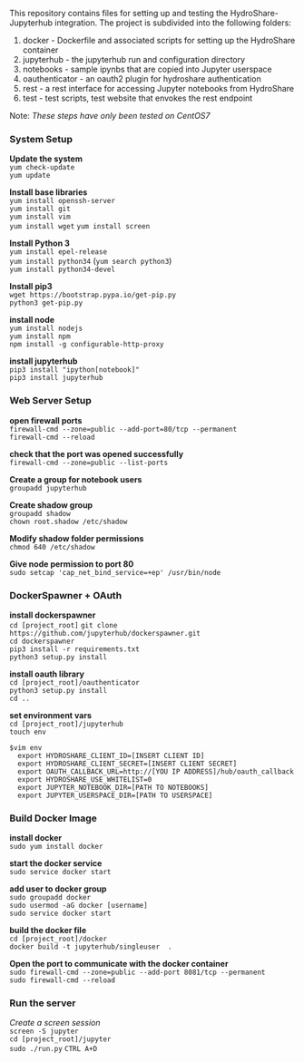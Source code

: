 
This repository contains files for setting up and testing the HydroShare-Jupyterhub integration.  The project is subdivided into the following folders:

1. docker - Dockerfile and associated scripts for setting up the HydroShare container
2. jupyterhub - the jupyterhub run and configuration directory
3. notebooks - sample ipynbs that are copied into Jupyter userspace
4. oauthenticator - an oauth2 plugin for hydroshare authentication
4. rest - a rest interface for accessing Jupyter notebooks from HydroShare
4. test - test scripts, test website that envokes the rest endpoint

Note: *These steps have only been tested on CentOS7*

### System Setup

**Update the system**  
`yum check-update`  
`yum update`  

**Install base libraries**  
`yum install openssh-server`  
`yum install git`  
`yum install vim`  
`yum install wget`
`yum install screen`

**Install Python 3**  
`yum install epel-release`  
`yum install python34`  (`yum search python3`)  
`yum install python34-devel`  

**Install pip3**  
`wget https://bootstrap.pypa.io/get-pip.py`  
`python3 get-pip.py`  

**install node**  
`yum install nodejs`  
`yum install npm`  
`npm install -g configurable-http-proxy`  

**install jupyterhub**  
`pip3 install "ipython[notebook]"`  
`pip3 install jupyterhub`   

### Web Server Setup

**open firewall ports**  
`firewall-cmd --zone=public --add-port=80/tcp --permanent`  
`firewall-cmd --reload`  

**check that the port was opened successfully**  
`firewall-cmd --zone=public --list-ports`  

**Create a group for notebook users**  
`groupadd jupyterhub`  
 
**Create shadow group**   
`groupadd shadow`  
`chown root.shadow /etc/shadow` 

**Modify shadow folder permissions**  
`chmod 640 /etc/shadow`  

**Give node permission to port 80**  
`sudo setcap 'cap_net_bind_service=+ep' /usr/bin/node`

### DockerSpawner + OAuth 

**install dockerspawner**    
`cd [project_root]`
`git clone https://github.com/jupyterhub/dockerspawner.git`  
`cd dockerspawner`  
`pip3 install -r requirements.txt`  
`python3 setup.py install`  

**install oauth library**  
`cd [project_root]/oauthenticator`  
`python3 setup.py install`  
`cd ..`

**set environment vars**  
`cd [project_root]/jupyterhub`  
`touch env`  
```
$vim env
  export HYDROSHARE_CLIENT_ID=[INSERT CLIENT ID]
  export HYDROSHARE_CLIENT_SECRET=[INSERT CLIENT SECRET]
  export OAUTH_CALLBACK_URL=http://[YOU IP ADDRESS]/hub/oauth_callback
  export HYDROSHARE_USE_WHITELIST=0
  export JUPYTER_NOTEBOOK_DIR=[PATH TO NOTEBOOKS]
  export JUPYTER_USERSPACE_DIR=[PATH TO USERSPACE]
```

### Build Docker Image  

**install docker**   
`sudo yum install docker` 

**start the docker service**  
`sudo service docker start`  

**add user to docker group**  
`sudo groupadd docker`  
`sudo usermod -aG docker [username]`  
`sudo service docker start`  

**build the docker file**  
`cd [project_root]/docker`  
`docker build -t jupyterhub/singleuser  . `

**Open the port to communicate with the docker container**  
`sudo firewall-cmd --zone=public --add-port 8081/tcp --permanent`  
`sudo firewall-cmd --reload`  

### Run the server

*Create a screen session*  
`screen -S jupyter`  
`cd [project_root]/jupyter`  
`sudo ./run.py`
`CTRL A+D`

